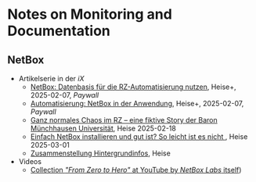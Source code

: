 # Notes on Monitoring and Documentation

## NetBox
- Artikelserie in der *iX*
  - [NetBox: Datenbasis für die RZ-Automatisierung nutzen](https://www.heise.de/hintergrund/NetBox-Datenbasis-fuer-die-RZ-Automatisierung-nutzen-10270025.html?seite=all), Heise+, 2025-02-07, *Paywall*
  - [Automatisierung: NetBox in der Anwendung](https://www.heise.de/hintergrund/Automatisierung-NetBox-in-der-Anwendung-10272371.html?seite=all), Heise+, 2025-02-07, *Paywall*
  - [Ganz normales Chaos im RZ – eine fiktive Story der Baron Münchhausen Universität](https://www.heise.de/hintergrund/Ganz-normales-Chaos-im-RZ-eine-fiktive-Story-der-Baron-Muenchhausen-Universitaet-10298053.html?seite=all), Heise 2025-02-18
  - [Einfach NetBox installieren und gut ist? So leicht ist es nicht ](https://www.heise.de/hintergrund/Mit-NetBox-raus-aus-dem-Chaos-die-Reise-der-BM-Uni-geht-weiter-10299723.html?seite=all), Heise 2025-03-01
  - [Zusammenstellung Hintergrundinfos](https://www.heise.de/select/ix/2025/3/softlinks/zmch?wt_mc=pred.red.ix.ix032025.058.softlink.softlink), Heise
- Videos
  - [Collection *"From Zero to Hero"* at YouTube by *NetBox Labs* itself](https://www.youtube.com/watch?v=zT82jOUCcW4&list=PL7sEPiUbBLo_iTds-NV-9Tu05Gg2Aj8N7))

